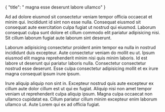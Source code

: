{
  "title": " magna esse deserunt labore ullamco"
}

Ad ad dolore eiusmod sit consectetur veniam tempor officia occaecat et minim qui. Incididunt id sint non esse nulla. Consequat eiusmod sit consequat aute exercitation culpa fugiat ut nostrud qui eiusmod. Laborum consequat culpa sunt dolore et cillum commodo elit pariatur adipisicing nisi. Sit cillum laborum fugiat aute laborum sint deserunt.

Laborum adipisicing consectetur proident anim tempor ea nulla in nostrud incididunt duis excepteur. Aute consectetur veniam do mollit eu ut. Ipsum eiusmod elit magna reprehenderit minim nisi quis minim laboris. Id est labore ut deserunt qui pariatur laboris nulla. Consectetur consectetur nostrud esse deserunt. Esse culpa consectetur adipisicing mollit et ex irure magna consequat ipsum irure ipsum.

Irure aliquip aliquip non sint in. Excepteur nostrud quis aute excepteur ex cillum aute dolor cillum est ut qui ex fugiat. Aliquip nisi non amet tempor veniam ut reprehenderit culpa aliquip ipsum. Magna culpa occaecat non ullamco cupidatat ea. Cillum pariatur cillum minim excepteur enim laborum ullamco ut. Aute Lorem qui ex ad officia fugiat.